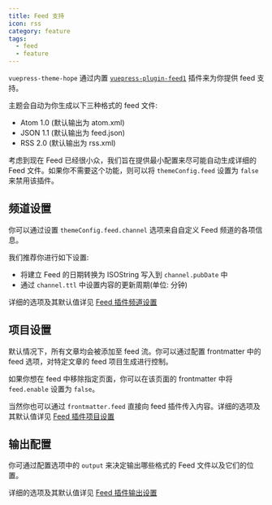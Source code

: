 ```yaml
---
title: Feed 支持
icon: rss
category: feature
tags:
  - feed
  - feature
---
```


`vuepress-theme-hope` 通过内置 [`vuepress-plugin-feed1`](https://vuepress-theme-hope.github.io/v1/feed/zh/) 插件来为你提供 feed 支持。

主题会自动为你生成以下三种格式的 feed 文件:

- Atom 1.0 (默认输出为 atom.xml)
- JSON 1.1 (默认输出为 feed.json)
- RSS 2.0 (默认输出为 rss.xml)

考虑到现在 Feed 已经很小众，我们旨在提供最小配置来尽可能自动生成详细的 Feed 文件。如果你不需要这个功能，则可以将 `themeConfig.feed` 设置为 `false` 来禁用该插件。

<!-- more -->

## 频道设置

你可以通过设置 `themeConfig.feed.channel` 选项来自自定义 Feed 频道的各项信息。

我们推荐你进行如下设置:

- 将建立 Feed 的日期转换为 ISOString 写入到 `channel.pubDate` 中
- 通过 `channel.ttl` 中设置内容的更新周期(单位: 分钟)

详细的选项及其默认值详见 [Feed 插件频道设置](https://vuepress-theme-hope.github.io/v1/feed/zh/config/channel.html)

## 项目设置

默认情况下，所有文章均会被添加至 feed 流。你可以通过配置 frontmatter 中的 feed 选项，对特定文章的 feed 项目生成进行控制。

如果你想在 feed 中移除指定页面，你可以在该页面的 frontmatter 中将 `feed.enable` 设置为 `false`。

当然你也可以通过 `frontmatter.feed` 直接向 feed 插件传入内容。详细的选项及其默认值详见 [Feed 插件项目设置](https://vuepress-theme-hope.github.io/v1/feed/zh/config/item.html)

## 输出配置

你可通过配置选项中的 `output` 来决定输出哪些格式的 Feed 文件以及它们的位置。

详细的选项及其默认值详见 [Feed 插件输出设置](https://vuepress-theme-hope.github.io/v1/feed/zh/config/#output)
